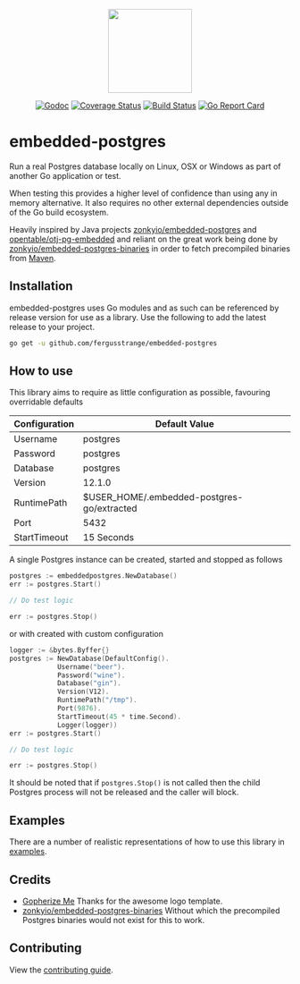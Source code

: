 <p align="center">
    <img src="https://raw.githubusercontent.com/fergusstrange/embedded-postgres/master/gopher.png" width="150">
</p>

<p align="center">
<a href="https://godoc.org/github.com/fergusstrange/embedded-postgres"><img src="https://godoc.org/github.com/fergusstrange/embedded-postgres?status.svg" alt="Godoc" /></a>
<a href='https://coveralls.io/github/fergusstrange/embedded-postgres?branch=master'><img src='https://coveralls.io/repos/github/fergusstrange/embedded-postgres/badge.svg?branch=master' alt='Coverage Status' /></a>
<a href="https://github.com/fergusstrange/embedded-postgres/actions"><img src="https://github.com/fergusstrange/embedded-postgres/workflows/Embedded%20Postgres/badge.svg" alt="Build Status" /></a>
<a href="https://goreportcard.com/report/github.com/fergusstrange/embedded-postgres"><img src="https://goreportcard.com/badge/github.com/fergusstrange/embedded-postgres" alt="Go Report Card" /></a>
</p>

# embedded-postgres

Run a real Postgres database locally on Linux, OSX or Windows as part of another Go application or test.

When testing this provides a higher level of confidence than using any in memory alternative. It also requires no other external dependencies outside of the Go build ecosystem.

Heavily inspired by Java projects [zonkyio/embedded-postgres](https://github.com/zonkyio/embedded-postgres) and [opentable/otj-pg-embedded](https://github.com/opentable/otj-pg-embedded) and reliant on the great work being done by [zonkyio/embedded-postgres-binaries](https://github.com/zonkyio/embedded-postgres-binaries) in order to fetch precompiled binaries from [Maven](https://mvnrepository.com/artifact/io.zonky.test.postgres/embedded-postgres-binaries-bom).

## Installation

embedded-postgres uses Go modules and as such can be referenced by release version for use as a library. Use the following to add the latest release to your project. 

```bash
go get -u github.com/fergusstrange/embedded-postgres
``` 

## How to use

This library aims to require as little configuration as possible, favouring overridable defaults

| Configuration  | Default Value                               |
| -------------- | ------------------------------------------- |
| Username       | postgres                                    |
| Password       | postgres                                    |
| Database       | postgres                                    |
| Version        | 12.1.0                                      |
| RuntimePath    | $USER_HOME/.embedded-postgres-go/extracted  |
| Port           | 5432                                        |
| StartTimeout   | 15 Seconds                                  |

A single Postgres instance can be created, started and stopped as follows
```go
postgres := embeddedpostgres.NewDatabase()
err := postgres.Start()

// Do test logic

err := postgres.Stop()
```
or with created with custom configuration
```go
logger := &bytes.Byffer{}
postgres := NewDatabase(DefaultConfig().
            Username("beer").
            Password("wine").
            Database("gin").
            Version(V12).
            RuntimePath("/tmp").
            Port(9876).
            StartTimeout(45 * time.Second).
            Logger(logger))
err := postgres.Start()

// Do test logic

err := postgres.Stop()
```

It should be noted that if `postgres.Stop()` is not called then the child Postgres process will not be released and the caller will block.

## Examples

There are a number of realistic representations of how to use this library in [examples](https://github.com/fergusstrange/embedded-postgres/tree/master/examples). 

## Credits

- [Gopherize Me](https://gopherize.me) Thanks for the awesome logo template.
- [zonkyio/embedded-postgres-binaries](https://github.com/zonkyio/embedded-postgres-binaries) Without which the precompiled Postgres binaries would not exist for this to work. 

## Contributing

View the [contributing guide](CONTRIBUTING.md).

